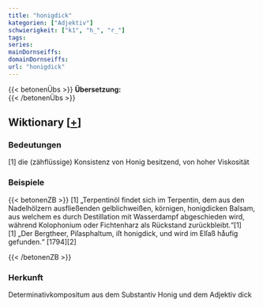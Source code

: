 ```yaml
---
title: "honigdick"
kategorien: ["Adjektiv"]
schwierigkeit: ["k1", "h_", "r_"]
tags:
series:
mainDornseiffs:
domainDornseiffs:
url: "honigdick"
---
```


{{< betonenÜbs >}}
**Übersetzung:**  
{{< /betonenÜbs >}}

## Wiktionary [[+](https://de.wiktionary.org/wiki/honigdick)]

### Bedeutungen
[1] die (zähflüssige) Konsistenz von Honig besitzend, von hoher Viskosität  

### Beispiele
{{< betonenZB >}}
[1] „Terpentinöl findet sich im Terpentin, dem aus den Nadelhölzern ausfließenden gelblichweißen, körnigen, honigdicken Balsam, aus welchem es durch Destillation mit Wasserdampf abgeschieden wird, während Kolophonium oder Fichtenharz als Rückstand zurückbleibt.“[1]  
[1] „Der Bergtheer, Piſasphaltum, iſt honigdick, und wird im Elſaß haͤufig gefunden.“ [1794][2]  

{{< /betonenZB >}}
### Herkunft
Determinativkompositum aus dem Substantiv Honig und dem Adjektiv dick  


